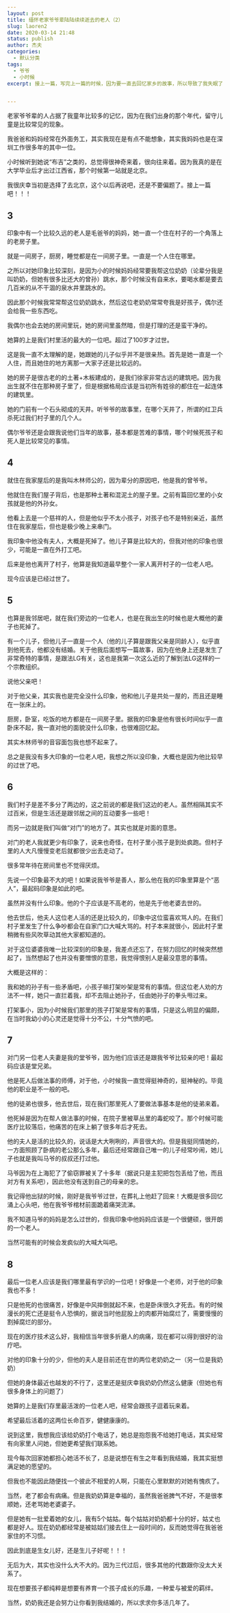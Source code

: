 ```yaml
---
layout: post
title: 缅怀老家爷爷辈陆陆续续逝去的老人（2）
slug: laoren2
date: 2020-03-14 21:48
status: publish
author: 杰夫
categories: 
  - 默认分类
tags: 
  - 爷爷
  - 小时候
excerpt: 接上一篇，写完上一篇的时候，因为要一直去回忆家乡的故事，所以导致了我失眠了1-2天，想的都是如何把老家的房子装的舒服和合适。


---
```


老家爷爷辈的人占据了我童年比较多的记忆，因为在我们出身的那个年代，留守儿童是比较常见的现象。

我爸爸和妈妈经常在外面务工，其实我现在是有点不能想象，其实我妈妈也是在深圳工作很多年的其中一位。

小时候听到她说“布吉”之类的，总觉得很神奇来着，很向往来着。因为我真的是在大学毕业后才出过江西省，那个时候第一站就是北京。

我很庆幸当初是选择了去北京，这个以后再说吧，还是不要偏题了。接上一篇吧！！！



## 3

印象中有一个比较久远的老人是毛爸爷的妈妈，她一直一个住在村子的一个角落上的老房子里。

就是一间房子，厨房，睡觉都是在一间房子里。一直是一个人住在哪里。

之所以对她印象比较深刻，是因为小的时候妈妈经常要我帮这位奶奶（论辈分我是叫奶奶，但她有很多比还大的曾孙）跳水，那个时候没有自来水，要喝水都是要去几百米的从不干涸的泉水井里跳水的。

因此那个时候我常常帮这位奶奶跳水，然后这位老奶奶常常夸我是好孩子，偶尔还会给我一些东西吃。

我偶尔也会去她的房间里玩，她的房间里虽然暗，但是打理的还是蛮干净的。

她算的上是我们村里活的最大的一位吧。超过了100岁才过世。

这是我一直不太理解的是，她跟她的儿子似乎并不是很亲热。首先是她一直是一个人住，而且她住的地方离那一大家子还是比较远的。

她的房子是很古老的的土著+木板建成的，是我们徐家非常古远的建筑吧。因为我出生就不住在那种房子里了，但是根据格局应该是当初所有姓徐的都住在一起连体的建筑里。

她的门前有一个石头砌成的天井。听爷爷的故事里，在哪个天井了，所谓的红卫兵杀死过我们村子里的几个人。

偶尔爷爷还是会跟我说他们当年的故事，基本都是苦难的事情，哪个时候死孩子和死人是比较常见的事情。



## 4

就住在我家屋后的是我叫木林师公的，因为辈分的原因吧，他是我的曾爷爷。

他就住在我们屋子背后，也是那种土著和混泥土的屋子里。之前有篇回忆里的小女孩就是他的外孙女。

他看上去是一个慈祥的人，但是他似乎不太小孩子，对孩子也不是特别亲近，虽然住在我家屋后，但也是极少晚上来串门。

我印象中他没有夫人，大概是死掉了。他儿子算是比较大的，但我对他的印象也很少，可能是一直在外打工吧。

后来是他也离开了村子，他算是我知道最早整个一家人离开村子的一位老人吧。

现今应该是已经过世了。



## 5

也算是我邻居吧，就在我们旁边的一位老人，也是在我出生的时候也是大概他的妻子也死掉了。

有一个儿子，但他儿子一直是一个人（他的儿子算是跟我父亲是同龄人），似乎直到他死去，他都没有结婚。关于他我后面想写一篇故事，因为在他身上还是发生了非常奇特的事情，是跟法LG有关，这也是我第一次这么近的了解到法LG这样的一个宗教组织。

说他父亲吧！

对于他父亲，其实我也是完全没什么印象，他和他儿子是共处一屋的，而且还是睡在一张床上的。

厨房，卧室，吃饭的地方都是在一间房子里。据我的印象是他有很长时间似乎一直卧床不起，我一直对他的面貌没什么印象，也很难回忆起。

其实木林师爷的音容面包我也想不起来了。

总之是我没有多大印象的一位老人吧，我想之所以没印象，大概也是因为他比较早的过世了吧。



## 6

我们村子是差不多分了两边的，这之前说的都是我们这边的老人。虽然相隔其实不过百米，但是生活还是跟邻居之间的互动要多一些吧！

而另一边就是我们叫做“对门”的地方了。其实也就是对面的意思。

对门的老人我就更少有印象了，说来也奇怪，在村子里小孩子是到处疯跑。但村子里的人大凡慢慢变老后就都很少出去走动了。

很多常年待在房间里也不觉得厌烦。

先说一个印象最不大的吧！如果说我爷爷是善人，那么他在我的印象里算是个“恶人”，最起码印象是如此的吧。

虽然并没有什么印象。他的个子应该是不高老的，他是先于他老婆去世的。

他去世后，他夫人这位老人活的还是比较久的，印象中这位蛮喜欢骂人的。在我们村子里发生了什么争吵都会在自家门口大喊大骂的。村子本来就很小，因此村子里稍微有些风吹草动其他大家都知道的。

对于这位婆婆我唯一比较深刻的印象是，我差点还忘了，在努力回忆的时候突然想起了，当然想起了也并没有要憎恨的意思，我觉得恨别人是最没意思的事情。

大概是这样的：

我和她的孙子有一些矛盾吧，小孩子嘛打架吵架是常有的事情。但这位老人劝的方法不一样，她只一直拦着我，却不去阻止她孙子，任由她孙子的拳头甩过来。

打架事小，因为小时候我们那里的孩子打架是常有的事情，只是这么明显的偏颇，在当时我幼小的心灵还是觉得十分不公，十分气愤的吧。



## 7

对门另一位老人夫妻是我的堂爷爷，因为他们应该还是跟我爷爷比较亲的吧！最起码应该是堂兄弟。

他是死人后做法事的师傅，对于他，小时候我一直觉得挺神奇的，挺神秘的。毕竟他的职业是不一般的吧。

他的徒弟也很多，他去世后，现在我们那里死人了要做法事基本是他的徒弟来着。

他死掉是因为在帮人做法事的时候，在院子里被草丛里的毒蛇咬了。那个时候可能医疗比较落后，他痛苦的在床上躺了很多年后才死去。

他的夫人是活的比较久的，说话是大大咧咧的，声音很大的。但是我挺同情她的，一方面照顾了卧病的老公那么多年，最后还经常跟自己唯一的儿子经常吵闹，她儿子也就是我叫马爷的叔叔还打过他。

马爷因为在上海犯了了偷窃罪被关了十多年（据说只是主犯把包包丢给了他，而且对方有关系吧），因此他没有送到自己的母亲的忠。

我记得他出狱的时候，刚好是我爷爷过世，在葬礼上他赶了回来！大概是很多回忆涌上心头吧，他在我爷爷棺材前面跪着痛哭流涕。

我不知道马爷的妈妈是怎么过世的，但我印象中他妈妈应该是一个很健硕，很开朗的一个老人。

当然可能有的时候会发疯似的大喊大叫吧。



## 8

最后一位老人应该是我们哪里最有学识的一位吧！好像是一个老师，对于他的印象我也不多！

只是他死的也很痛苦，好像是中风摔倒就起不来，也是卧床很久才死去。有的时候漫长的死亡还是挺令人恐惧的，据说当时他屁股上的肉都开始腐烂了，需要慢慢的割掉腐烂的部分。

现在的医疗技术这么好，我相信当年很多折磨人的病痛，现在都可以得到很好的治疗吧。

对他的印象十分的少，但他的夫人是目前还在世的两位老奶奶之一（另一位是我奶奶）

但她的身体最近也越发的不行了，这里还是挺庆幸我奶奶仍然这么健康（但她也有很多身体上的问题了）

她算的上是我们存里最活泼的一位老人吧，经常会跟孩子逗着玩来着。

希望最后活着的这两位长命百岁，健健康康的。





说到这里，我想我应该给奶奶打个电话了，她总是抱怨我不给她打电话，其实经常有向家里人问她，但她更希望我们联系她。

现今每次回家她都担心她活不长了，总是说想在有生之年看到我结婚，我其实挺想满足她的愿望的。

但我也不能因此随便找一个彼此不相爱的人啊，只能在心里默默的对她有愧疚了。

当然，老了都会有病痛。但是我奶奶算是幸福的，虽然我爸爸脾气不好，不是很孝顺她，还老骂她老婆婆子。

但是她有一批爱着她的女儿，我有5个姑姑。每个姑姑对奶奶都十分的好，姑丈也都是好人。现在奶奶都经常是被姑姑们接去住上一段时间的，反而她觉得在我爸爸家住的不习惯。

因此到底是生女儿好，还是生儿子好呢！！！

无后为大，其实也没什么大不大的。因为三代过后，很多其他的代数跟你没太大关系了。

现在想要孩子都纯粹是想要有养育一个孩子成长的乐趣，一种爱与被爱的羁绊。

当然，奶奶我还是会努力让你看到我结婚的，所以求求你多活几年了。



